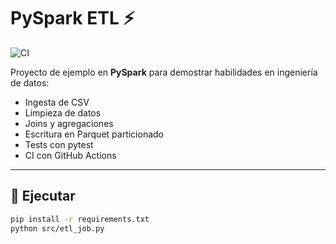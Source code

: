 # PySpark ETL ⚡

![CI](https://github.com/PythonCFL/pyspark-etl/actions/workflows/ci.yml/badge.svg)

Proyecto de ejemplo en **PySpark** para demostrar habilidades en ingeniería de datos:
- Ingesta de CSV
- Limpieza de datos
- Joins y agregaciones
- Escritura en Parquet particionado
- Tests con pytest
- CI con GitHub Actions

---

## 🚀 Ejecutar
```bash
pip install -r requirements.txt
python src/etl_job.py